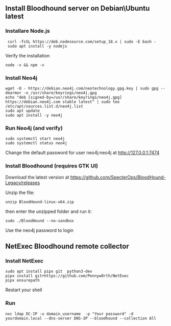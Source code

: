 ## Install Bloodhound server on Debian\Ubuntu latest
### Installare Node.js
     curl -fsSL https://deb.nodesource.com/setup_18.x | sudo -E bash -
     sudo apt install -y nodejs
Verify the installation

    node -v && npm -v
###  Install Neo4j
    wget -O - https://debian.neo4j.com/neotechnology.gpg.key | sudo gpg --dearmor -o /usr/share/keyrings/neo4j.gpg
    echo "deb [signed-by=/usr/share/keyrings/neo4j.gpg] https://debian.neo4j.com stable latest" | sudo tee /etc/apt/sources.list.d/neo4j.list
    sudo apt update
    sudo apt install -y neo4j


### Run Neo4j (and verify)
    sudo systemctl start neo4j
    sudo systemctl status neo4j
Change the default password for user neo4j:neo4j at http://127.0.0.1:7474

### Install Bloodhound (requires GTK UI)
Download the latest version at https://github.com/SpecterOps/BloodHound-Legacy/releases

Unzip the file:

    unzip BloodHound-linux-x64.zip
then enter the unzipped folder and run it:
    
    sudo ./BloodHound --no-sandbox
    
Use the neo4j password to login

## NetExec Bloodhound remote collector

### Install NetExec
    sudo apt install pipx git  python3-dev
    pipx install git+https://github.com/Pennyw0rth/NetExec
    pipx ensurepath

Restart your shell

### Run
    nxc ldap DC-IP -u domain_username  -p "Your password" -d yourdomain.local --dns-server DNS-IP --bloodhound --collection All
